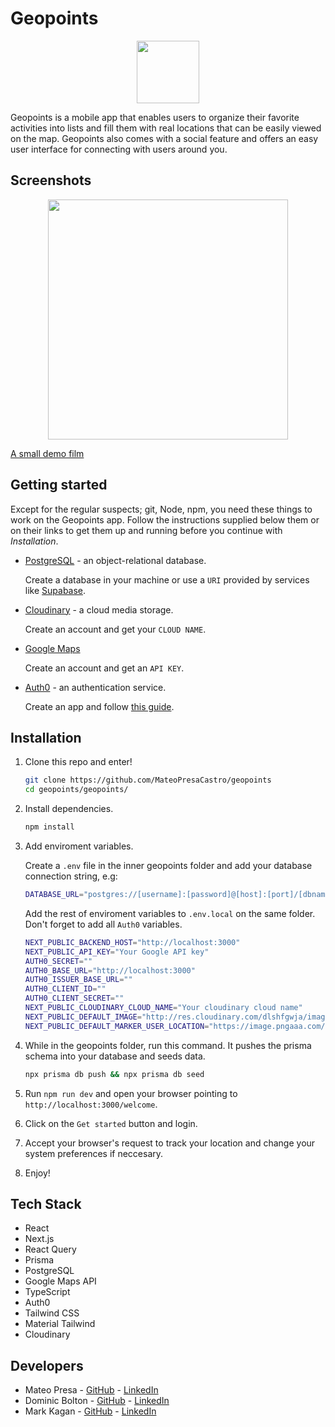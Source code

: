 
# Geopoints

<p align="center"> 
  <img src="http://res.cloudinary.com/dlshfgwja/image/upload/v1675782008/bp1ynczax2kz0seqo3in.png" style="width:100px;height:auto;"/>
</p>



Geopoints is a mobile app that enables users to organize their favorite activities into lists and fill them with real locations that can be easily viewed on the map. Geopoints also comes with a social feature and offers an easy user interface for connecting with users around you.

## Screenshots

<p align="center">
  <img src="http://res.cloudinary.com/dlshfgwja/image/upload/v1676095248/xpnvvnlx69uqzaberdgf.png" style="width:40vw;height:auto;" />
</p>

[A small demo film](https://www.youtube.com/watch?v=DrTirxNFs0Y)

## Getting started

Except for the regular suspects; git, Node, npm, you need these things to work on the Geopoints app. Follow the instructions supplied below them or on their links to get them up and running before you continue with *Installation*.

* [PostgreSQL](https://www.postgresql.org/) - an object-relational database.

   Create a database in your machine or use a `URI` provided by services like [Supabase](https://supabase.com/).

* [Cloudinary](https://cloudinary.com/) - a cloud media storage.

   Create an account and get your `CLOUD NAME`.

* [Google Maps](https://console.cloud.google.com/getting-started)

   Create an account and get an `API KEY`.

* [Auth0](https://auth0.com/) - an authentication service.

    Create an app and follow [this guide](https://auth0.com/docs/quickstart/webapp/nextjs/01-login).

## Installation

1. Clone this repo and enter!

   ```bash
   git clone https://github.com/MateoPresaCastro/geopoints
   cd geopoints/geopoints/
   ```

2. Install dependencies.

   ```bash
   npm install
   ```

3. Add enviroment variables.

    Create a `.env` file in the inner geopoints folder and add your database connection string, e.g:

    ```bash
    DATABASE_URL="postgres://[username]:[password]@[host]:[port]/[dbname]"
    ```

    Add the rest of enviroment variables to `.env.local` on the same folder. Don't forget to add all `Auth0` variables.

    ```bash
    NEXT_PUBLIC_BACKEND_HOST="http://localhost:3000"
    NEXT_PUBLIC_API_KEY="Your Google API key"
    AUTH0_SECRET=""
    AUTH0_BASE_URL="http://localhost:3000"
    AUTH0_ISSUER_BASE_URL=""
    AUTH0_CLIENT_ID=""
    AUTH0_CLIENT_SECRET=""
    NEXT_PUBLIC_CLOUDINARY_CLOUD_NAME="Your cloudinary cloud name"
    NEXT_PUBLIC_DEFAULT_IMAGE="http://res.cloudinary.com/dlshfgwja/image/upload/v1675782008/bp1ynczax2kz0seqo3in.png"
    NEXT_PUBLIC_DEFAULT_MARKER_USER_LOCATION="https://image.pngaaa.com/328/1509328-middle.png"
    ```

4. While in the geopoints folder, run this command. It pushes the prisma schema into your database and seeds data.

    ```bash
    npx prisma db push && npx prisma db seed
    ```

5. Run `npm run dev` and open your browser pointing to `http://localhost:3000/welcome`.

6. Click on the `Get started` button and login.

7. Accept your browser's request to track your location and change your system preferences if neccesary.

8. Enjoy!

## Tech Stack

* React
* Next.js
* React Query
* Prisma
* PostgreSQL
* Google Maps API
* TypeScript
* Auth0
* Tailwind CSS
* Material Tailwind
* Cloudinary

## Developers

* Mateo Presa - [GitHub](https://github.com/MateoPresaCastro) - [LinkedIn](https://www.linkedin.com/in/mateopresa/)
* Dominic Bolton - [GitHub](https://github.com/dombolton1) - [LinkedIn](https://www.linkedin.com/in/dominic-bolton-368608173/)
* Mark Kagan - [GitHub](https://github.com/MarkKagan) - [LinkedIn](https://www.linkedin.com/in/mark-kagan/)


